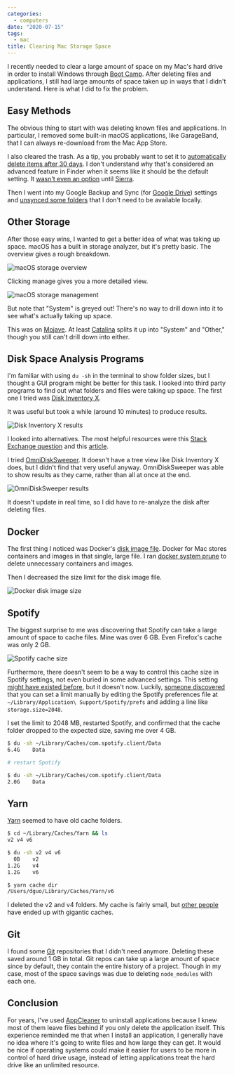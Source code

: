 ```yaml
---
categories:
  - computers
date: "2020-07-15"
tags:
  - mac
title: Clearing Mac Storage Space
---
```


I recently needed to clear a large amount of space on my Mac's hard drive in
order to install Windows through [Boot
Camp](https://en.wikipedia.org/wiki/Boot_Camp_(software)). After deleting files
and applications, I still had large amounts of space taken up in ways that I
didn't understand. Here is what I did to fix the problem.

## Easy Methods

The obvious thing to start with was deleting known files and applications. In
particular, I removed some built-in macOS applications, like GarageBand, that I
can always re-download from the Mac App Store.

I also cleared the trash. As a tip, you probably want to set it to
[automatically delete items after 30
days](https://support.apple.com/guide/mac-help/delete-files-and-folders-on-mac-mchlp1093/mac).
I don't understand why that's considered an advanced feature in Finder when it
seems like it should be the default setting. It [wasn't even an
option](https://osxdaily.com/2017/02/10/automatically-empty-trash-mac/) until
[Sierra](https://en.wikipedia.org/wiki/MacOS_Sierra).

Then I went into my Google Backup and Sync (for [Google
Drive](https://www.google.com/drive/)) settings and [unsynced some
folders](https://www.remosoftware.com/info/how-to-configure-google-drive-sync-settings-to-sync-specific-folders-or-file-types)
that I don't need to be available locally.

## Other Storage

After those easy wins, I wanted to get a better idea of what was taking up
space. macOS has a built in storage analyzer, but it's pretty basic. The
overview gives a rough breakdown.

![macOS storage overview](https://i.imgur.com/ZbajDJM.png)

Clicking manage gives you a more detailed view.

![macOS storage management](https://i.imgur.com/Jl509hi.png)

But note that "System" is greyed out! There's no way to drill down into it to
see what's actually taking up space.

This was on [Mojave](https://en.wikipedia.org/wiki/MacOS_Mojave).  At least
[Catalina](https://www.apple.com/macos/catalina/) splits it up into "System" and
"Other," though you still can't drill down into either.

## Disk Space Analysis Programs

I'm familiar with using `du -sh` in the terminal to show folder sizes, but I
thought a GUI program might be better for this task. I looked into third party
programs to find out what folders and files were taking up space. The first one
I tried was [Disk Inventory X](http://www.derlien.com/).

It was useful but took a while (around 10 minutes) to produce results.

![Disk Inventory X results](https://i.imgur.com/VW6aebM.png)

I looked into alternatives. The most helpful resources were this [Stack Exchange
question](https://apple.stackexchange.com/q/81568/275342) and this
[article](https://macpaw.com/how-to/best-disk-space-analyzers-mac).

I tried [OmniDiskSweeper](https://www.omnigroup.com/more). It doesn't have a
tree view like Disk Inventory X does, but I didn't find that very useful anyway.
OmniDiskSweeper was able to show results as they came, rather than all at once
at the end.

![OmniDiskSweeper results](https://i.imgur.com/t9N8zcf.png)

It doesn't update in real time, so I did have to re-analyze the disk after
deleting files.

## Docker

The first thing I noticed was Docker's [disk image
file](https://docs.docker.com/docker-for-mac/space/). Docker for Mac stores
containers and images in that single, large file. I ran [docker system
prune](https://docs.docker.com/engine/reference/commandline/system_prune/) to
delete unnecessary containers and images.

Then I decreased the size limit for the disk image file.

![Docker disk image size](https://i.imgur.com/FNrnAtf.png)

## Spotify

The biggest surprise to me was discovering that Spotify can take a large amount
of space to cache files. Mine was over 6 GB. Even Firefox's cache was only 2 GB.

![Spotify cache size](https://i.imgur.com/4oUnYL7.png)

Furthermore, there doesn't seem to be a way to control this cache size in
Spotify settings, not even buried in some advanced settings. This setting [might
have existed
before](https://community.spotify.com/t5/Social/What-happened-to-the-cache-limit-setting-on-Mac-desktop-player/td-p/4658524),
but it doesn't now. Luckily, [someone
discovered](https://community.spotify.com/t5/Desktop-Mac/How-to-limit-cache-size/td-p/2907725)
that you can set a limit manually by editing the Spotify preferences file at
`~/Library/Application\ Support/Spotify/prefs` and adding a line like
`storage.size=2048`.

I set the limit to 2048 MB, restarted Spotify, and confirmed that the cache
folder dropped to the expected size, saving me over 4 GB.

```sh
$ du -sh ~/Library/Caches/com.spotify.client/Data
6.4G    Data

# restart Spotify

$ du -sh ~/Library/Caches/com.spotify.client/Data
2.0G    Data
```

## Yarn

[Yarn](https://yarnpkg.com/) seemed to have old cache folders.

```sh
$ cd ~/Library/Caches/Yarn && ls
v2 v4 v6

$ du -sh v2 v4 v6
  0B    v2
1.2G    v4
1.2G    v6

$ yarn cache dir
/Users/dguo/Library/Caches/Yarn/v6
```

I deleted the v2 and v4 folders. My cache is fairly small, but [other
people](https://github.com/yarnpkg/yarn/issues/6037) have ended up with gigantic
caches.

## Git

I found some [Git](https://git-scm.com/) repositories that I didn't need
anymore. Deleting these saved around 1 GB in total. Git repos can take up a
large amount of space since by default, they contain the entire history of a
project. Though in my case, most of the space savings was due to deleting
`node_modules` with each one.

## Conclusion

For years, I've used [AppCleaner](https://freemacsoft.net/appcleaner/) to
uninstall applications because I knew most of them leave files behind if you
only delete the application itself. This experience reminded me that when I
install an application, I generally have no idea where it's going to write files
and how large they can get. It would be nice if operating systems could make it
easier for users to be more in control of hard drive usage, instead of letting
applications treat the hard drive like an unlimited resource.
